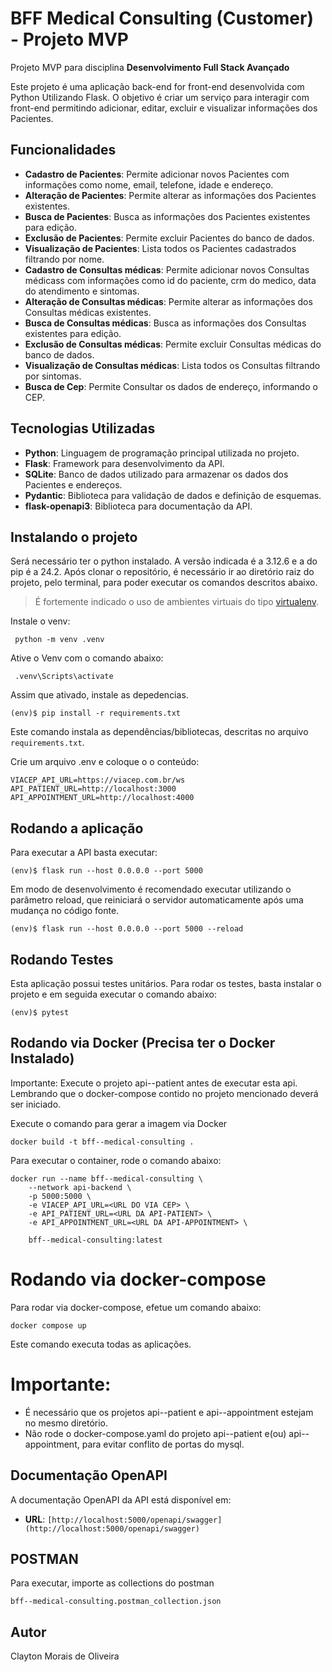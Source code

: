 # BFF Medical Consulting (Customer) - Projeto MVP

Projeto MVP para disciplina **Desenvolvimento Full Stack Avançado** 

Este projeto é uma aplicação back-end for front-end desenvolvida com Python Utilizando Flask. O objetivo é criar um serviço para interagir com front-end permitindo adicionar, editar, excluir e visualizar informações dos Pacientes.


## Funcionalidades

- **Cadastro de Pacientes**: Permite adicionar novos Pacientes com informações como nome, email, telefone, idade e endereço.
- **Alteração de Pacientes**: Permite alterar as informações dos Pacientes existentes.
- **Busca de Pacientes**: Busca as informações dos Pacientes existentes para edição.
- **Exclusão de Pacientes**: Permite excluir Pacientes do banco de dados.
- **Visualização de Pacientes**: Lista todos os Pacientes cadastrados filtrando por nome.
- **Cadastro de Consultas médicas**: Permite adicionar novos Consultas médicass com informações como id do paciente, crm do medico, data do atendimento e sintomas.
- **Alteração de Consultas médicas**: Permite alterar as informações dos Consultas médicas existentes.
- **Busca de Consultas médicas**: Busca as informações dos Consultas existentes para edição.
- **Exclusão de Consultas médicas**: Permite excluir Consultas médicas do banco de dados.
- **Visualização de Consultas médicas**: Lista todos os Consultas filtrando por sintomas.
- **Busca de Cep**: Permite Consultar os dados de endereço, informando o CEP.

## Tecnologias Utilizadas

- **Python**: Linguagem de programação principal utilizada no projeto.
- **Flask**: Framework para desenvolvimento da API.
- **SQLite**: Banco de dados utilizado para armazenar os dados dos Pacientes e endereços.
- **Pydantic**: Biblioteca para validação de dados e definição de esquemas.
- **flask-openapi3**: Biblioteca para documentação da API.

## Instalando o projeto

Será necessário ter o python instalado. A versão indicada é a 3.12.6 e a do pip é a 24.2. 
Após clonar o repositório, é necessário ir ao diretório raiz do projeto, pelo terminal, para poder executar os comandos descritos abaixo.

> É fortemente indicado o uso de ambientes virtuais do tipo [virtualenv](https://virtualenv.pypa.io/en/latest/installation.html).

Instale o venv:

```
 python -m venv .venv 
```

Ative o Venv com o comando abaixo:

```
 .venv\Scripts\activate
```

Assim que ativado, instale as depedencias.

```
(env)$ pip install -r requirements.txt
```

Este comando instala as dependências/bibliotecas, descritas no arquivo `requirements.txt`.

Crie um arquivo .env e coloque o o conteúdo:

```
VIACEP_API_URL=https://viacep.com.br/ws
API_PATIENT_URL=http://localhost:3000
API_APPOINTMENT_URL=http://localhost:4000
```

## Rodando a aplicação

Para executar a API  basta executar:

```
(env)$ flask run --host 0.0.0.0 --port 5000
```

Em modo de desenvolvimento é recomendado executar utilizando o parâmetro reload, que reiniciará o servidor
automaticamente após uma mudança no código fonte. 

```
(env)$ flask run --host 0.0.0.0 --port 5000 --reload
```

## Rodando Testes

Esta aplicação possui testes unitários. Para rodar os testes, basta instalar
o projeto e em seguida executar o comando abaixo:

```
(env)$ pytest
```

## Rodando via Docker (Precisa ter o Docker Instalado)

Importante: Execute o projeto api--patient antes de executar
esta api. Lembrando que o docker-compose contido no projeto mencionado
deverá ser iniciado.

Execute o comando para gerar a imagem via Docker

```
docker build -t bff--medical-consulting .
```

Para executar o container, rode o comando abaixo:

```
docker run --name bff--medical-consulting \
    --network api-backend \  
    -p 5000:5000 \
    -e VIACEP_API_URL=<URL DO VIA CEP> \
    -e API_PATIENT_URL=<URL DA API-PATIENT> \
    -e API_APPOINTMENT_URL=<URL DA API-APPOINTMENT> \

    bff--medical-consulting:latest
```

# Rodando via docker-compose

Para rodar via docker-compose, efetue um comando abaixo:

```
docker compose up
```

Este comando executa todas as aplicações. 

# Importante:

- É necessário que os projetos api--patient e api--appointment estejam no mesmo diretório. 
- Não rode o docker-compose.yaml do projeto api--patient e(ou) api--appointment, para evitar conflito de portas do mysql.


## Documentação OpenAPI

A documentação OpenAPI da API está disponível em:

- **URL**: `[http://localhost:5000/openapi/swagger](http://localhost:5000/openapi/swagger)`


## POSTMAN

Para executar, importe as collections do postman 

```
bff--medical-consulting.postman_collection.json
```

## Autor
Clayton Morais de Oliveira
